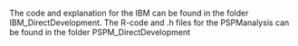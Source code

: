 The code and explanation for the IBM can be found in the folder IBM_DirectDevelopment. The R-code and .h files for the PSPManalysis can be found in the folder PSPM_DirectDevelopment 
